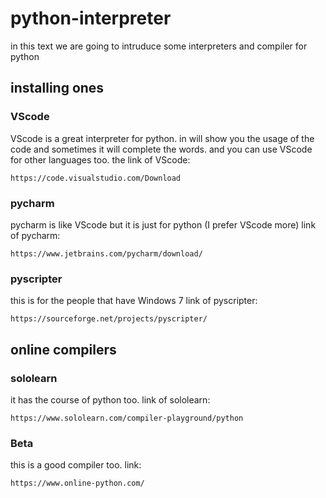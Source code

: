 # python-interpreter

in this text we are going to intruduce some interpreters and compiler for python

## installing ones

### VScode
VScode is a great interpreter for python. in will show you the usage of the code and sometimes it will complete the words. and you can use VScode for other languages too.
the link of VScode:
```
https://code.visualstudio.com/Download
```
 ### pycharm
 pycharm is like VScode but it is just for python (I prefer VScode more)
 link of pycharm:
 ```
 https://www.jetbrains.com/pycharm/download/
 ```
 ### pyscripter
 this is for the people that have Windows 7
 link of pyscripter:
 ```
 https://sourceforge.net/projects/pyscripter/
 ```
 ## online compilers
 
 ### sololearn
 it has the course of python too.
 link of sololearn:
 ```
 https://www.sololearn.com/compiler-playground/python
 ```
 
 ### Beta
 
 this is a good compiler too.
 link:
 ```
 https://www.online-python.com/
 ```

